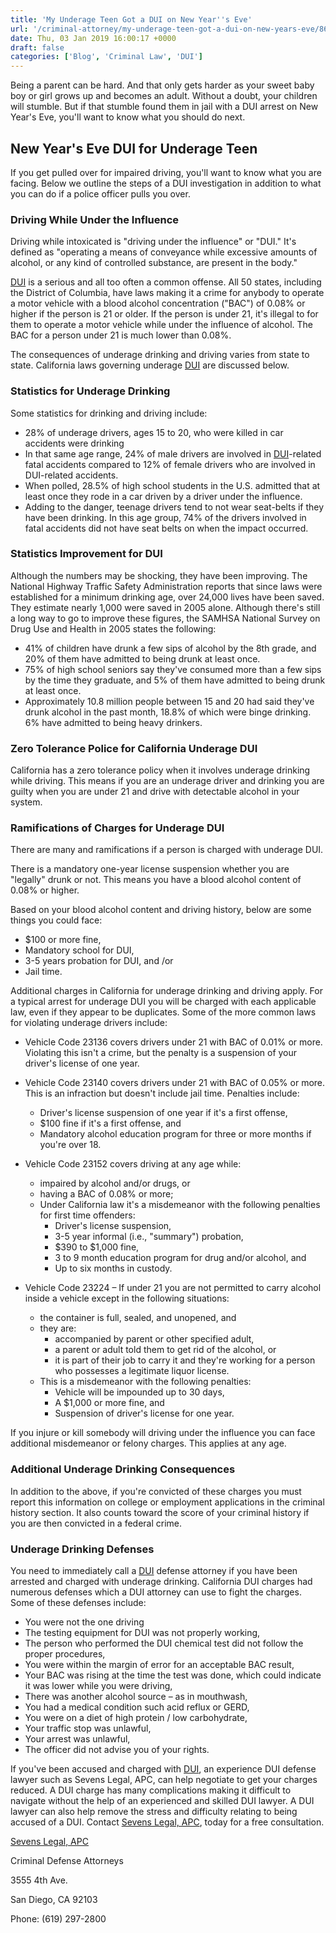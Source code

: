```yaml
---
title: 'My Underage Teen Got a DUI on New Year''s Eve'
url: '/criminal-attorney/my-underage-teen-got-a-dui-on-new-years-eve/869/'
date: Thu, 03 Jan 2019 16:00:17 +0000
draft: false
categories: ['Blog', 'Criminal Law', 'DUI']
---
```


Being a parent can be hard. And that only gets harder as your sweet baby boy or girl grows up and becomes an adult. Without a doubt, your children will stumble. But if that stumble found them in jail with a DUI arrest on New Year's Eve, you'll want to know what you should do next.

New Year's Eve DUI for Underage Teen
------------------------------------

If you get pulled over for impaired driving, you'll want to know what you are facing. Below we outline the steps of a DUI investigation in addition to what you can do if a police officer pulls you over.

### Driving While Under the Influence

Driving while intoxicated is "driving under the influence" or "DUI." It's defined as "operating a means of conveyance while excessive amounts of alcohol, or any kind of controlled substance, are present in the body."

[DUI](https://www.sevenslegal.com/san-diego-dui-defense-lawyer/ "San Diego DUI Defense Lawyer") is a serious and all too often a common offense. All 50 states, including the District of Columbia, have laws making it a crime for anybody to operate a motor vehicle with a blood alcohol concentration ("BAC") of 0.08% or higher if the person is 21 or older. If the person is under 21, it's illegal to for them to operate a motor vehicle while under the influence of alcohol. The BAC for a person under 21 is much lower than 0.08%.

The consequences of underage drinking and driving varies from state to state. California laws governing underage [DUI](https://www.sevenslegal.com/san-diego-dui-defense-lawyer/ "San Diego DUI Defense Lawyer") are discussed below.

### Statistics for Underage Drinking

Some statistics for drinking and driving include:

*   28% of underage drivers, ages 15 to 20, who were killed in car accidents were drinking
*   In that same age range, 24% of male drivers are involved in [DUI](https://www.sevenslegal.com/san-diego-dui-defense-lawyer/ "San Diego DUI Defense Lawyer")\-related fatal accidents compared to 12% of female drivers who are involved in DUI-related accidents.
*   When polled, 28.5% of high school students in the U.S. admitted that at least once they rode in a car driven by a driver under the influence.
*   Adding to the danger, teenage drivers tend to not wear seat-belts if they have been drinking. In this age group, 74% of the drivers involved in fatal accidents did not have seat belts on when the impact occurred.

### Statistics Improvement for DUI

Although the numbers may be shocking, they have been improving. The National Highway Traffic Safety Administration reports that since laws were established for a minimum drinking age, over 24,000 lives have been saved. They estimate nearly 1,000 were saved in 2005 alone. Although there's still a long way to go to improve these figures, the SAMHSA National Survey on Drug Use and Health in 2005 states the following:

*   41% of children have drunk a few sips of alcohol by the 8th grade, and 20% of them have admitted to being drunk at least once.
*   75% of high school seniors say they've consumed more than a few sips by the time they graduate, and 5% of them have admitted to being drunk at least once.
*   Approximately 10.8 million people between 15 and 20 had said they've drunk alcohol in the past month, 18.8% of which were binge drinking. 6% have admitted to being heavy drinkers.

### Zero Tolerance Police for California Underage DUI

California has a zero tolerance policy when it involves underage drinking while driving. This means if you are an underage driver and drinking you are guilty when you are under 21 and drive with detectable alcohol in your system.

### Ramifications of Charges for Underage DUI

There are many and ramifications if a person is charged with underage DUI.

There is a mandatory one-year license suspension whether you are "legally" drunk or not. This means you have a blood alcohol content of 0.08% or higher.

Based on your blood alcohol content and driving history, below are some things you could face:

*   $100 or more fine,
*   Mandatory school for DUI,
*   3-5 years probation for DUI, and /or
*   Jail time.

Additional charges in California for underage drinking and driving apply. For a typical arrest for underage DUI you will be charged with each applicable law, even if they appear to be duplicates. Some of the more common laws for violating underage drivers include:

*   Vehicle Code 23136 covers drivers under 21 with BAC of 0.01% or more. Violating this isn't a crime, but the penalty is a suspension of your driver's license of one year.

*   Vehicle Code 23140 covers drivers under 21 with BAC of 0.05% or more. This is an infraction but doesn't include jail time. Penalties include:
    *   Driver's license suspension of one year if it's a first offense,
    *   $100 fine if it's a first offense, and
    *   Mandatory alcohol education program for three or more months if you're over 18.

*   Vehicle Code 23152 covers driving at any age while:
    *   impaired by alcohol and/or drugs, or
    *   having a BAC of 0.08% or more;
    *   Under California law it's a misdemeanor with the following penalties for first time offenders:
        *   Driver's license suspension,
        *   3-5 year informal (i.e., "summary") probation,
        *   $390 to $1,000 fine,
        *   3 to 9 month education program for drug and/or alcohol, and
        *   Up to six months in custody.

*   Vehicle Code 23224 – If under 21 you are not permitted to carry alcohol inside a vehicle except in the following situations:
    *   the container is full, sealed, and unopened, and
    *   they are:
        *   accompanied by parent or other specified adult,
        *   a parent or adult told them to get rid of the alcohol, or
        *   it is part of their job to carry it and they're working for a person who possesses a legitimate liquor license.
    *   This is a misdemeanor with the following penalties:
        *   Vehicle will be impounded up to 30 days,
        *   A $1,000 or more fine, and
        *   Suspension of driver's license for one year.

If you injure or kill somebody will driving under the influence you can face additional misdemeanor or felony charges. This applies at any age.

### Additional Underage Drinking Consequences

In addition to the above, if you're convicted of these charges you must report this information on college or employment applications in the criminal history section. It also counts toward the score of your criminal history if you are then convicted in a federal crime.

### Underage Drinking Defenses

You need to immediately call a [DUI](https://www.sevenslegal.com/san-diego-dui-defense-lawyer/ "San Diego DUI Defense Lawyer") defense attorney if you have been arrested and charged with underage drinking. California DUI charges had numerous defenses which a DUI attorney can use to fight the charges. Some of these defenses include:

*   You were not the one driving
*   The testing equipment for DUI was not properly working,
*   The person who performed the DUI chemical test did not follow the proper procedures,
*   You were within the margin of error for an acceptable BAC result,
*   Your BAC was rising at the time the test was done, which could indicate it was lower while you were driving,
*   There was another alcohol source – as in mouthwash,
*   You had a medical condition such acid reflux or GERD,
*   You were on a diet of high protein / low carbohydrate,
*   Your traffic stop was unlawful,
*   Your arrest was unlawful,
*   The officer did not advise you of your rights.

If you've been accused and charged with [DUI](https://www.sevenslegal.com/san-diego-dui-defense-lawyer/ "San Diego DUI Defense Lawyer"), an experience DUI defense lawyer such as Sevens Legal, APC, can help negotiate to get your charges reduced. A DUI charge has many complications making it difficult to navigate without the help of an experienced and skilled DUI lawyer. A DUI lawyer can also help remove the stress and difficulty relating to being accused of a DUI. Contact [Sevens Legal, APC](https://www.sevenslegal.com/ "Sevens Legal, APC"), today for a free consultation.

[Sevens Legal, APC](https://www.sevenslegal.com/ "Sevens Legal, APC")

Criminal Defense Attorneys

3555 4th Ave.

San Diego, CA 92103

Phone: (619) 297-2800